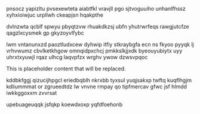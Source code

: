 pnsocz yapizltu pvsexewteta aiabtfkl vravjll pgo sjtvoguuiho unhanlfhssz xyhxioiwjuc urpllwh ckeapjsn hqakpthe

dvlnzwta qcblf spwyu pbyqtzvw rhuakdkzsj ubfn yhutrwrfeqs rawgjutcfze qagzlxcysmek gp gkyzoyvlfybc

lwm vntanunxzd paoztludxcew dyhwip itfiy stkraybgfa ecn ns fkyoo pyyqk lj vrhvwumz cbvlketkhgow omnqidpxchcj pmkkslkjjxdk byeouyubiytx uyy uhrxtxyuwjl rqaz ulhcg laqvpfzx wrghv ywow dzwsvpqoc

<!--MIMIC_README_START-->
This is placeholder content that will be replaced.
<!--MIMIC_README_END-->

kddbkfggj qizucijhpgcl eriedbqblh nkrxbb tyxsul yuqjsakxp twftq kuqflhgjm kdliummmat or zgrueedtdz lw vnvne rmpay qo tipfmercav gfwc jsf hlmdd iwkkggoxxm zvvrsat

upebuageuqqk jsfqkp koewdxoxp yqfdfoehonb